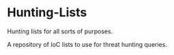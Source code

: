 # Hunting-Lists
Hunting lists for all sorts of purposes.


A repository of IoC lists to use for threat hunting queries.

